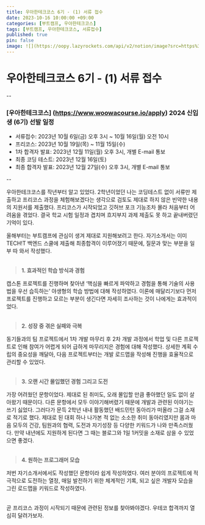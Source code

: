 ```yaml
---
title: 우아한테크코스 6기 - (1) 서류 접수
date: 2023-10-16 10:00:00 +09:00
categories: [부트캠프, 우아한테크코스]
tags: [부트캠프, 우아한테크코스, 서류접수]
published: true
pin: false
image: ![](https://oopy.lazyrockets.com/api/v2/notion/image?src=https%3A%2F%2Fprod-files-secure.s3.us-west-2.amazonaws.com%2Ff71cbdcd-b763-41af-9bbb-42abdb18bd6a%2F924f98cd-0a25-4463-90b5-c222313c4437%2F%25E1%2584%258B%25E1%2585%25AE%25E1%2584%2590%25E1%2585%25A6%25E1%2584%258F%25E1%2585%25A9_%25E1%2584%2589%25E1%2585%25A1%25E1%2584%258B%25E1%2585%25B5%25E1%2584%2590%25E1%2585%25B3_%25E1%2584%2592%25E1%2585%25A6%25E1%2584%2583%25E1%2585%25A5_2000x1333.png&blockId=c2dd0879-c2b5-484e-bbe8-5545f70aa320&width=3600) 
---
```


# **우아한테크코스 6기 - (1) 서류 접수**

--

### [우아한테크코스] (https://www.woowacourse.io/apply) 2024 신입생 (6기) 선발 일정
* 서류접수: 2023년 10월 6일(금) 오후 3시 ~ 10월 16일(월) 오전 10시
* 프리코스: 2023년 10월 19일(목) ~ 11월 15일(수)
* 1차 합격자 발표: 2023년 12월 11일(월) 오후 3시, 개별 E-mail 통보
* 최종 코딩 테스트: 2023년 12월 16일(토)
* 최종 합격자 발표: 2023년 12월 27일(수) 오후 3시, 개별 E-mail 통보

--
<br>

우아한테크코스를 작년부터 알고 있었다. 2학년이었던 나는 코딩테스트 없이 서류만 제출하고 프리코스 과정을 체험해보겠다는 생각으로 검토도 제대로 하지 않은 빈약한 내용의 지원서를 제출했다. 프리코스가 시작되었고 깃허브 포크 기능조차 몰라 처음부터 어려움을 겪었다. 결국 학교 시험 일정과 겹치며 흐지부지 과제 제출도 못 하고 끝내버렸던 기억이 있다.

올해부터는 부트캠프에 관심이 생겨 제대로 지원해보려고 한다. 자기소개서는 이미 TECH!T 백엔드 스쿨에 제출해 최종합격이 이루어졌기 때문에, 질문과 맞는 부분을 일부 따 와서 작성했다. <br><br>

> **1. 효과적인 학습 방식과 경험**

캡스톤 프로젝트를 진행하며 찾아낸 ‘핵심을 빠르게 파악하고 경험을 통해 기술의 사용법을 우선 습득하는’ 야생형의 학습 방법에 대해 작성하였다. 이론에 매달리기보다 먼저 프로젝트를 진행하고 모르는 부분이 생긴다면 자세히 조사하는 것이 나에게는 효과적이었다. <br><br>


> **2. 성장 중 겪은 실패와 극복**

동기들과의 팀 프로젝트에서 1차 개발 마무리 후 2차 개발 과정에서 학업 및 다른 프로젝트로 인해 참여가 어렵게 되어 급하게 마무리지은 경험에 대해 작성했다. 상세한 계획 수립의 중요성을 깨달아, 다음 프로젝트부터는 개발 로드맵을 작성해 진행을 효율적으로 관리할 수 있었다. <br><br>


> **3. 오랜 시간 몰입했던 경험 그리고 도전**

가장 어려웠던 문항이었다. 제대로 된 취미도, 오래 몰입할 만큼 좋아했던 일도 없이 살아왔기 때문이다. 다른 문항에서 모두 이야기해버렸기 때문에 개발과 관련된 이야기는 쓰기 싫었다. 그러다가 문득 2학년 내내 활동했던 배드민턴 동아리가 떠올라 그걸 소재로 적기로 했다. 제대로 된 대회 하나 나가본 적 없는 소소한 취미 동아리였지만 몸과 마음 모두의 건강, 팀원과의 협력, 도전과 자기성장 등 다양한 키워드가 나와 만족스러웠다. 만약 내년에도 지원하게 된다면 그 때는 블로그와 1일 1커밋을 소재로 삼을 수 있었으면 좋겠다. <br><br>


> **4. 원하는 프로그래머 모습**

저번 자기소개서에서도 작성했던 문항이라 쉽게 작성하였다. 여러 분야의 프로젝트에 적극적으로 도전하는 열정, 매일 발전하기 위한 체계적인 기록, 되고 싶은 개발자 모습을 그린 로드맵을 키워드로 작성하였다. <br><br>


곧 프리코스 과정이 시작되기 때문에 관련된 정보를 찾아봐야겠다. 우테코 합격까지 열심히 달려가보자.

